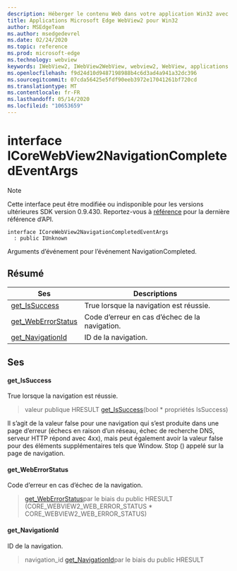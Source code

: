 ```yaml
---
description: Héberger le contenu Web dans votre application Win32 avec le contrôle Microsoft Edge WebView2
title: Applications Microsoft Edge WebView2 pour Win32
author: MSEdgeTeam
ms.author: msedgedevrel
ms.date: 02/24/2020
ms.topic: reference
ms.prod: microsoft-edge
ms.technology: webview
keywords: IWebView2, IWebView2WebView, webview2, WebView, applications Win32, Win32, Edge, ICoreWebView2, ICoreWebView2Host, contrôle de navigateur, html Edge
ms.openlocfilehash: f9d24d10d9487198988b4c6d3ad4a941a32dc396
ms.sourcegitcommit: 07cda56425e5fdf90eeb3972e17041261bf720cd
ms.translationtype: MT
ms.contentlocale: fr-FR
ms.lasthandoff: 05/14/2020
ms.locfileid: "10653659"
---
```

# interface ICoreWebView2NavigationCompletedEventArgs 

> [!NOTE]
> Cette interface peut être modifiée ou indisponible pour les versions ultérieures SDK version 0.9.430. Reportez-vous à [référence](../../../webview2-api-reference.md) pour la dernière référence d’API.

```
interface ICoreWebView2NavigationCompletedEventArgs
  : public IUnknown
```

Arguments d’événement pour l’événement NavigationCompleted.

## Résumé

 Ses                        | Descriptions
--------------------------------|---------------------------------------------
[get_IsSuccess](#get_issuccess) | True lorsque la navigation est réussie.
[get_WebErrorStatus](#get_weberrorstatus) | Code d’erreur en cas d’échec de la navigation.
[get_NavigationId](#get_navigationid) | ID de la navigation.

## Ses

#### get_IsSuccess 

True lorsque la navigation est réussie.

> valeur publique HRESULT [get_IsSuccess](#get_issuccess)(bool * propriétés IsSuccess)

Il s’agit de la valeur false pour une navigation qui s’est produite dans une page d’erreur (échecs en raison d’un réseau, échec de recherche DNS, serveur HTTP répond avec 4xx), mais peut également avoir la valeur false pour des éléments supplémentaires tels que Window. Stop () appelé sur la page de navigation.

#### get_WebErrorStatus 

Code d’erreur en cas d’échec de la navigation.

> [get_WebErrorStatus](#get_weberrorstatus)par le biais du public HRESULT (CORE_WEBVIEW2_WEB_ERROR_STATUS * CORE_WEBVIEW2_WEB_ERROR_STATUS)

#### get_NavigationId 

ID de la navigation.

> navigation_id [get_NavigationId](#get_navigationid)par le biais du public HRESULT

